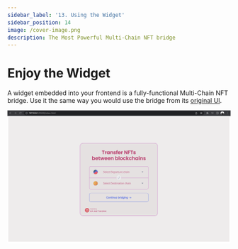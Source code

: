 ```yaml
---
sidebar_label: '13. Using the Widget'
sidebar_position: 14
image: /cover-image.png
description: The Most Powerful Multi-Chain NFT bridge
---
```


# Enjoy the Widget

A widget embedded into your frontend is a fully-functional Multi-Chain NFT bridge. Use it the same way you would use the bridge from its [original UI](https://bridge.xp.network/).

![Enjoy](../static/img/../../../static/img/widget/17.png)